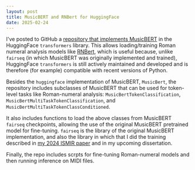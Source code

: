 ```yaml
---
layout: post
title: MusicBERT and RNBert for HuggingFace
date: 2025-02-24
---
```


I've posted to GitHub a [repository that implements MusicBERT](https://www.github.com/malcolmsailor/musicbert_hf) in the HuggingFace `transformers` library. This allows loading/training Roman numeral analysis models like [RNBert](https://doi.org/10.5281/zenodo.14877455), which is useful because, unlike `fairseq` (in which MusicBERT was originally implemented and trained), HuggingFace `transformers` is still actively maintained and developed and is therefore (for example) compatible with recent versions of Python.

Besides the `huggingface` implementation of MusicBERT, `MusicBert`,
the repository includes subclasses of MusicBERT that can be used for token-level tasks like Roman-numeral analysis: `MusicBertTokenClassification`, `MusicBertMultiTaskTokenClassification`, and `MusicBertMultiTaskTokenClassConditioned`.

It also includes functions to load the above classes from MusicBERT `fairseq` checkpoints, allowing the use of the original MusicBERT pretrained model for fine-tuning. `fairseq` is the library of the original MusicBERT implementation, and also the library in which that I did the training described in [my 2024 ISMIR paper](https://doi.org/10.5281/zenodo.14877455) and in my upcoming dissertation.

Finally, the repo includes scrpts for fine-tuning Roman-numeral models and then running inference on MIDI files.
